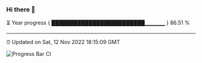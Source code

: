 ### Hi there 👋

⏳ Year progress { █████████████████████████▁▁▁▁▁ } 86.51 %

---

⏰ Updated on Sat, 12 Nov 2022 18:15:09 GMT

![Progress Bar CI](https://github.com/liununu/liununu/workflows/Progress%20Bar%20CI/badge.svg)

